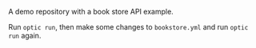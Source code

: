 A demo repository with a book store API example.

Run `optic run`, then make some changes to `bookstore.yml` and run `optic run` again.
